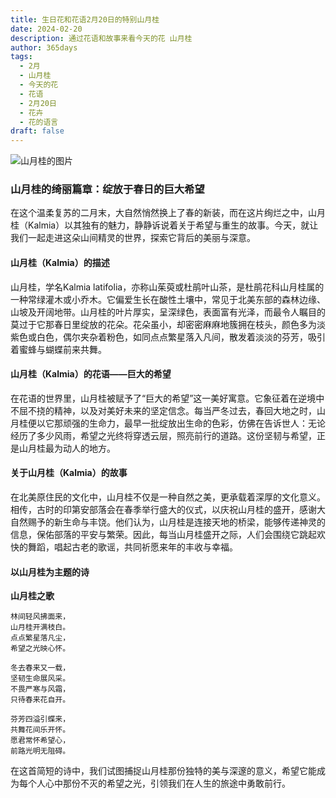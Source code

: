 ```yaml
---
title: 生日花和花语2月20日的特别山月桂
date: 2024-02-20
description: 通过花语和故事来看今天的花 山月桂
author: 365days
tags:
  - 2月
  - 山月桂
  - 今天的花
  - 花语
  - 2月20日
  - 花卉
  - 花的语言
draft: false
---
```


![山月桂的图片](https://cdn.pixabay.com/photo/2015/05/17/12/01/kalmia-770766_1280.jpg#center#center)


### 山月桂的绮丽篇章：绽放于春日的巨大希望

在这个温柔复苏的二月末，大自然悄然换上了春的新装，而在这片绚烂之中，山月桂（Kalmia）以其独有的魅力，静静诉说着关于希望与重生的故事。今天，就让我们一起走进这朵山间精灵的世界，探索它背后的美丽与深意。

#### 山月桂（Kalmia）的描述

山月桂，学名Kalmia latifolia，亦称山茱萸或杜鹃叶山茶，是杜鹃花科山月桂属的一种常绿灌木或小乔木。它偏爱生长在酸性土壤中，常见于北美东部的森林边缘、山坡及开阔地带。山月桂的叶片厚实，呈深绿色，表面富有光泽，而最令人瞩目的莫过于它那春日里绽放的花朵。花朵虽小，却密密麻麻地簇拥在枝头，颜色多为淡紫色或白色，偶尔夹杂着粉色，如同点点繁星落入凡间，散发着淡淡的芬芳，吸引着蜜蜂与蝴蝶前来共舞。

#### 山月桂（Kalmia）的花语——巨大的希望

在花语的世界里，山月桂被赋予了“巨大的希望”这一美好寓意。它象征着在逆境中不屈不挠的精神，以及对美好未来的坚定信念。每当严冬过去，春回大地之时，山月桂便以它那顽强的生命力，最早一批绽放出生命的色彩，仿佛在告诉世人：无论经历了多少风雨，希望之光终将穿透云层，照亮前行的道路。这份坚韧与希望，正是山月桂最为动人的地方。

#### 关于山月桂（Kalmia）的故事

在北美原住民的文化中，山月桂不仅是一种自然之美，更承载着深厚的文化意义。相传，古时的印第安部落会在春季举行盛大的仪式，以庆祝山月桂的盛开，感谢大自然赐予的新生命与丰饶。他们认为，山月桂是连接天地的桥梁，能够传递神灵的信息，保佑部落的平安与繁荣。因此，每当山月桂盛开之际，人们会围绕它跳起欢快的舞蹈，唱起古老的歌谣，共同祈愿来年的丰收与幸福。

#### 以山月桂为主题的诗

**山月桂之歌**

	林间轻风拂面来，  
	山月桂开满枝白。  
	点点繁星落凡尘，  
	希望之光映心怀。
	
	冬去春来又一载，  
	坚韧生命展风采。  
	不畏严寒与风霜，  
	只待春来花自开。
	
	芬芳四溢引蝶来，  
	共舞花间乐开怀。  
	愿君常怀希望心，  
	前路光明无阻碍。

在这首简短的诗中，我们试图捕捉山月桂那份独特的美与深邃的意义，希望它能成为每个人心中那份不灭的希望之光，引领我们在人生的旅途中勇敢前行。



